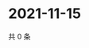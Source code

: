 # 2021-11-15

共 0 条

<!-- BEGIN WEIBO -->
<!-- 最后更新时间 Mon Nov 15 2021 05:09:39 GMT+0800 (China Standard Time) -->

<!-- END WEIBO -->
